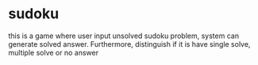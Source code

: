 # sudoku
this is a game where user input unsolved sudoku problem, system can generate solved answer. Furthermore, distinguish if it is have single solve, multiple solve or no answer
